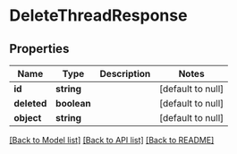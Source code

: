 # DeleteThreadResponse

## Properties
Name | Type | Description | Notes
------------ | ------------- | ------------- | -------------
**id** | **string** |  | [default to null]
**deleted** | **boolean** |  | [default to null]
**object** | **string** |  | [default to null]

[[Back to Model list]](../README.md#documentation-for-models) [[Back to API list]](../README.md#documentation-for-api-endpoints) [[Back to README]](../README.md)


